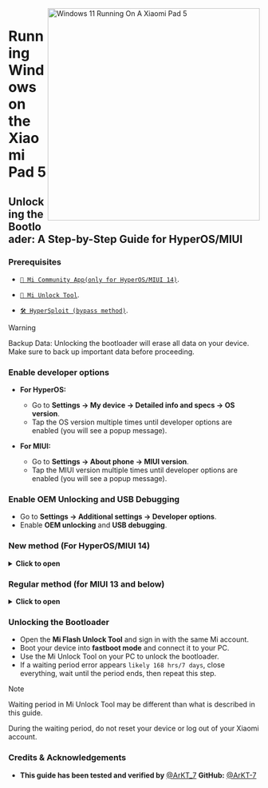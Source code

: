 <img align="right" src="https://raw.githubusercontent.com/erdilS/Port-Windows-11-Xiaomi-Pad-5/main/nabu.png" width="425" alt="Windows 11 Running On A Xiaomi Pad 5">

# Running Windows on the Xiaomi Pad 5

## Unlocking the Bootloader: A Step-by-Step Guide for HyperOS/MIUI

### Prerequisites
- [`📲 Mi Community App(only for HyperOS/MIUI 14)`](https://apkpure.net/xiaomi-community/com.mi.global.bbs/download).

- [`🔧 Mi Unlock Tool`](https://miuirom.xiaomi.com/rom/u1106245679/6.5.224.28/miflash_unlock-en-6.5.224.28.zip).

- [`🛠️ HyperSploit (bypass method)`](https://github.com/TheAirBlow/HyperSploit/releases/download/1.0.0/HyperSploit-Windows.exe).

> [!WARNING]
>
> Backup Data: Unlocking the bootloader will erase all data on your device. Make sure to back up important data before proceeding.

### Enable developer options
- **For HyperOS:**
  - Go to **Settings → My device → Detailed info and specs → OS version**.
  - Tap the OS version multiple times until developer options are enabled (you will see a popup message).

- **For MIUI:**
  - Go to **Settings → About phone → MIUI version**.
  - Tap the MIUI version multiple times until developer options are enabled (you will see a popup message).

### Enable OEM Unlocking and USB Debugging
- Go to **Settings → Additional settings → Developer options**.
- Enable **OEM unlocking** and **USB debugging**.

### New method (For HyperOS/MIUI 14)
<details>
  <summary><strong>Click to open</strong></summary>

  <details>
   <summary><strong>Method 1: Using HyperSploit Bypass (Recommended) </strong></summary>

**This method will Bypass the daily quota limit while appling in the Mi Community app.**

### Apply to Unlock (HyperSploit)
- Run **HyperSploit-Windows.exe** as Administrator.
- When prompted on your device, tap **OK** to allow USB debugging.
- Follow the on-screen instructions in the **HyperSploit** window. When asked to **attempt to bind account** :
- Go to **Settings → Additional settings → Developer options → Mi Unlock status**.
- Click on **Add account and device**, Once added, HyperSploit will confirm with **Successfully binded**

  </details>
  
  <details>
    <summary><strong>Method 2: Using the Time Trick </strong></summary>
    
**If your device is the global version, you can apply for the bootloader unlock at a specific time.**
- Xiaomi allows **2,000 devices to unlock daily**.
- The reset time for this daily limit is **7 PM Moscow time**.

### Apply to unlock
- Align your local time with **7 PM Moscow time** and be ready at this time — timing is crucial.
- Open the **Xiaomi Community app**, set it to Global, and sign in with the same account as on your device.
- Go to the **"Me"** tab, click on **"Unlock bootloader,"** then click on **"Apply"**.
- Once granted access, go to **Settings → Additional settings → Developer options → Mi Unlock status**.
- Click on **Add account and device**, After a successful addition, you will see **Added Successfully**.

  </details>
  
</details>

### Regular method (for MIUI 13 and below)
<details>
  <summary><strong>Click to open</strong></summary>

### Bind Mi Account
- Go to **Settings** > **Additional settings** > **Developer options** > **Mi Unlock status**.
- Click on **Add your Mi Account**. After a successful addition, you will see **Added Successfully**.

</details>

### Unlocking the Bootloader
- Open the **Mi Flash Unlock Tool** and sign in with the same Mi account.
- Boot your device into **fastboot mode** and connect it to your PC.
- Use the Mi Unlock Tool on your PC to unlock the bootloader.
- If a waiting period error appears `likely 168 hrs/7 days`, close everything, wait until the period ends, then repeat this step.

> [!NOTE]
> Waiting period in Mi Unlock Tool may be different than what is described in this guide.
>
> During the waiting period, do not reset your device or log out of your Xiaomi account.


### Credits & Acknowledgements
- **This guide has been tested and verified by** [@ArKT_7](https://t.me/ArKT_7)  **GitHub:** [@ArKT-7](https://github.com/ArKT-7)






















